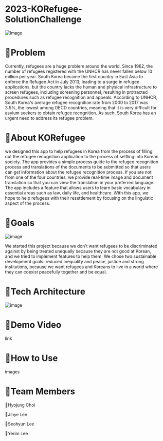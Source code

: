 # 2023-KORefugee-SolutionChallenge
![image](https://user-images.githubusercontent.com/117229525/229238057-62724038-e7fd-468d-9c02-015cfca3b825.png)

# 🐣Problem
Currently, refugees are a huge problem around the world. Since 1982, the number of refugees registered with the UNHCR has never fallen below 10 million per year. South Korea became the first country in East Asia to enforce the Refugee Act in July 2013, leading to a surge in refugee applications, but the country lacks the human and physical infrastructure to screen refugees, including screening personnel, resulting in protracted procedures such as refugee recognition and appeals. According to UNHCR, South Korea's average refugee recognition rate from 2000 to 2017 was 3.5%, the lowest among OECD countries, meaning that it is very difficult for asylum seekers to obtain refugee recognition. As such, South Korea has an urgent need to address its refugee problem.

# 🐣About KORefugee
we designed this app to help refugees in Korea from the process of filling out the refugee recognition application to the process of settling into Korean society. The app provides a simple process guide to the refugee recognition process and translations of the documents to be submitted so that users can get information about the refugee recognition process. If you are not from one of the four countries, we provide real-time image and document translation so that you can view the translation in your preferred language. The app includes a feature that allows users to learn basic vocabulary in essential areas such as law, daily life, and healthcare. With this app, we hope to help refugees with their resettlement by focusing on the linguistic aspect of the process.

# 🐣Goals
![image](https://user-images.githubusercontent.com/117229525/229240072-a62d7452-67ec-49f5-bf6d-bce7c3b20005.png)

We started this project because we don't want refugees to be discriminated against by being treated unequally because they are not good at Korean, and we tried to implement features to help them. We chose two sustainable development goals: reduced inequality and peace, justice and strong institutions, because we want refugees and Koreans to live in a world where they can coexist peacefully together and be equal.

# 🐣Tech Architecture
![image](https://user-images.githubusercontent.com/117229525/229240348-f733b02e-1260-4f06-a420-006eeae86c4c.png)

# 🐣Demo Video
link

# 🐣How to Use
images

# 🐣Team Members
🥚Hyojung Choi

🐤Jihye Lee

🐥Seohyun Lee

🐓Yerim Lee
